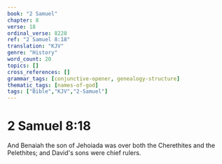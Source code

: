 ```yaml
---
book: "2 Samuel"
chapter: 8
verse: 18
ordinal_verse: 8228
ref: "2 Samuel 8:18"
translation: "KJV"
genre: "History"
word_count: 20
topics: []
cross_references: []
grammar_tags: [conjunctive-opener, genealogy-structure]
thematic_tags: [names-of-god]
tags: ["Bible","KJV","2-Samuel"]
---
```


# 2 Samuel 8:18

And Benaiah the son of Jehoiada was over both the Cherethites and the Pelethites; and David's sons were chief rulers.
